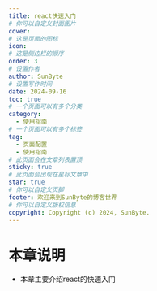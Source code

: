 ```yaml
---
title: react快速入门
# 你可以自定义封面图片
cover: 
# 这是页面的图标
icon: 
# 这是侧边栏的顺序
order: 3
# 设置作者
author: SunByte
# 设置写作时间
date: 2024-09-16
toc: true
# 一个页面可以有多个分类
category:
  - 使用指南
# 一个页面可以有多个标签
tag:
  - 页面配置
  - 使用指南
# 此页面会在文章列表置顶
sticky: true
# 此页面会出现在星标文章中
star: true
# 你可以自定义页脚
footer: 欢迎来到SunByte的博客世界
# 你可以自定义版权信息
copyright: Copyright (c) 2024, SunByte.
---
```


<Catalog />

# 本章说明

- 本章主要介绍react的快速入门


